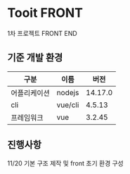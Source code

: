# Tooit FRONT

1차 프로젝트 FRONT END

## 기준 개발 환경
| **구분** | **이름** | **버전** |
| --- | --- | --- |
| 어플리케이션 | nodejs | 14.17.0 |
| cli | vue/cli | 4.5.13 |
| 프레임워크 | vue | 3.2.45 |


## 진행사항

11/20
기본 구조 제작 및 front 초기 환경 구성
